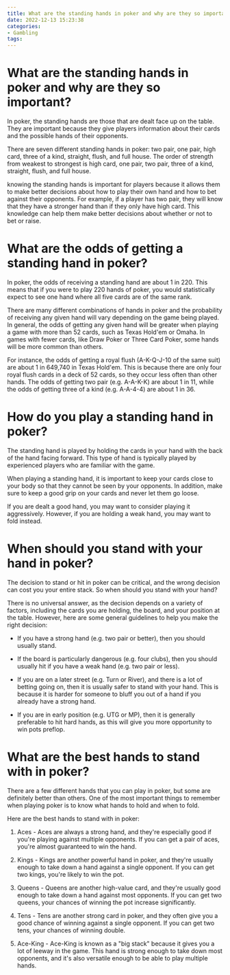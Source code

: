 ```yaml
---
title: What are the standing hands in poker and why are they so important
date: 2022-12-13 15:23:38
categories:
- Gambling
tags:
---
```



#  What are the standing hands in poker and why are they so important?

In poker, the standing hands are those that are dealt face up on the table. They are important because they give players information about their cards and the possible hands of their opponents.

There are seven different standing hands in poker: two pair, one pair, high card, three of a kind, straight, flush, and full house. The order of strength from weakest to strongest is high card, one pair, two pair, three of a kind, straight, flush, and full house.

 knowing the standing hands is important for players because it allows them to make better decisions about how to play their own hand and how to bet against their opponents. For example, if a player has two pair, they will know that they have a stronger hand than if they only have high card. This knowledge can help them make better decisions about whether or not to bet or raise.

#  What are the odds of getting a standing hand in poker?

In poker, the odds of receiving a standing hand are about 1 in 220. This means that if you were to play 220 hands of poker, you would statistically expect to see one hand where all five cards are of the same rank. 

There are many different combinations of hands in poker and the probability of receiving any given hand will vary depending on the game being played. In general, the odds of getting any given hand will be greater when playing a game with more than 52 cards, such as Texas Hold'em or Omaha. In games with fewer cards, like Draw Poker or Three Card Poker, some hands will be more common than others. 

For instance, the odds of getting a royal flush (A-K-Q-J-10 of the same suit) are about 1 in 649,740 in Texas Hold'em. This is because there are only four royal flush cards in a deck of 52 cards, so they occur less often than other hands. The odds of getting two pair (e.g. A-A-K-K) are about 1 in 11, while the odds of getting three of a kind (e.g. A-A-4-4) are about 1 in 36.

#  How do you play a standing hand in poker?

The standing hand is played by holding the cards in your hand with the back of the hand facing forward. This type of hand is typically played by experienced players who are familiar with the game.

When playing a standing hand, it is important to keep your cards close to your body so that they cannot be seen by your opponents. In addition, make sure to keep a good grip on your cards and never let them go loose.

If you are dealt a good hand, you may want to consider playing it aggressively. However, if you are holding a weak hand, you may want to fold instead.

#  When should you stand with your hand in poker?

The decision to stand or hit in poker can be critical, and the wrong decision can cost you your entire stack. So when should you stand with your hand?

There is no universal answer, as the decision depends on a variety of factors, including the cards you are holding, the board, and your position at the table. However, here are some general guidelines to help you make the right decision:

* If you have a strong hand (e.g. two pair or better), then you should usually stand.

* If the board is particularly dangerous (e.g. four clubs), then you should usually hit if you have a weak hand (e.g. two pair or less).

* If you are on a later street (e.g. Turn or River), and there is a lot of betting going on, then it is usually safer to stand with your hand. This is because it is harder for someone to bluff you out of a hand if you already have a strong hand.

* If you are in early position (e.g. UTG or MP), then it is generally preferable to hit hard hands, as this will give you more opportunity to win pots preflop.

#  What are the best hands to stand with in poker?

There are a few different hands that you can play in poker, but some are definitely better than others. One of the most important things to remember when playing poker is to know what hands to hold and when to fold.

Here are the best hands to stand with in poker:

1. Aces - Aces are always a strong hand, and they're especially good if you're playing against multiple opponents. If you can get a pair of aces, you're almost guaranteed to win the hand.

2. Kings - Kings are another powerful hand in poker, and they're usually enough to take down a hand against a single opponent. If you can get two kings, you're likely to win the pot.

3. Queens - Queens are another high-value card, and they're usually good enough to take down a hand against most opponents. If you can get two queens, your chances of winning the pot increase significantly.

4. Tens - Tens are another strong card in poker, and they often give you a good chance of winning against a single opponent. If you can get two tens, your chances of winning double.

5. Ace-King - Ace-King is known as a "big stack" because it gives you a lot of leeway in the game. This hand is strong enough to take down most opponents, and it's also versatile enough to be able to play multiple hands.